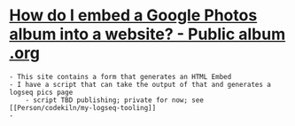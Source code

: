 # [How do I embed a Google Photos album into a website? - Public album .org](https://www.publicalbum.org/blog/embedding-google-photos-albums)
	- This site contains a form that generates an HTML Embed
	- I have a script that can take the output of that and generates a logseq pics page
		- script TBD publishing; private for now; see [[Person/codekiln/my-logseq-tooling]]
	-